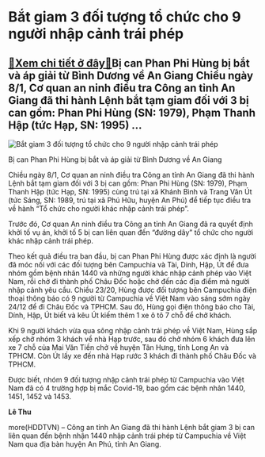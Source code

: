 Bắt giam 3 đối tượng tổ chức cho 9 người nhập cảnh trái phép
============================================================

[:gift:Xem chi tiết ở đây:gift:](https://hddtvn.com/bat-giam-3-doi-tuong-to-chuc-cho-9-nguoi-nhap-canh-trai-phep/)Bị can Phan Phi Hùng bị bắt và áp giải từ Bình Dương về An Giang Chiều ngày 8/1, Cơ quan an ninh điều tra Công an tỉnh An Giang đã thi hành Lệnh bắt tạm giam đối với 3 bị can gồm: Phan Phi Hùng (SN: 1979), Phạm Thanh Hập (tức Hạp, SN: 1995) …
--------------------------------------------------------------------------------------------------------------------------------------------------------------------------------------------------------------------------------------------------





![Bắt giam 3 đối tượng tổ chức cho 9 người nhập cảnh trái phép](https://hddtvn.com/wp-content/uploads/2021/01/1921_Bat_3_dt_to_chuc_cho_BN_1440_nhap_canh1.png "Bắt giam 3 đối tượng tổ chức cho 9 người nhập cảnh trái phép")


Bị can Phan Phi Hùng bị bắt và áp giải từ Bình Dương về An Giang



Chiều ngày 8/1, Cơ quan an ninh điều tra Công an tỉnh An Giang đã thi hành Lệnh bắt tạm giam đối với 3 bị can gồm: Phan Phi Hùng (SN: 1979), Phạm Thanh Hập (tức Hạp, SN: 1995) cùng trú tại xã Khánh Bình và Trang Văn Út (tức Sáng, SN: 1989, trú tại xã Phú Hữu, huyện An Phú) để tiếp tục điều tra về hành “Tổ chức cho người khác nhập cảnh trái phép”.


Trước đó, Cơ quan An ninh điều tra Công an tỉnh An Giang đã ra quyết định khởi tố vụ án, khởi tố 5 bị can liên quan đến “đường dây” tổ chức cho người khác nhập cảnh trái phép.


Theo kết quả điều tra ban đầu, bị can Phan Phi Hùng được xác định là người đã móc nối với các đối tượng bên Campuchia và Tài, Dinh, Hập, Út để đưa nhóm gồm bệnh nhân 1440 và những người khác nhập cảnh phép vào Việt Nam, rồi chở đi thành phố Châu Đốc hoặc chở đến các địa điểm mà người nhập cảnh yêu cầu. Chiều 23/20, Hùng được đối tượng bên Campuchia điện thoại thông báo có 9 người từ Campuchia về Việt Nam vào sáng sớm ngày 24/12 để đi Châu Đốc và TPHCM. Sau đó, Hùng gọi điện thông báo cho Tài, Dính, Hập, Út biết và kêu Út kiếm thêm 1 xe ô tô 7 chỗ để chở khách.


Khi 9 người khách vừa qua sông nhập cảnh trái phép về Việt Nam, Hùng sắp xếp chở nhóm 3 khách về nhà Hạp trước, sau đó chở nhóm 6 khách đưa lên xe 7 chỗ của Mai Văn Tiền chở về huyện Tân Hưng, tỉnh Long An và TPHCM. Còn Út lấy xe đến nhà Hạp rước 3 khách đi thành phố Châu Đốc và TPHCM.


Được biết, nhóm 9 đối tượng nhập cảnh trái phép từ Campuchia vào Việt Nam đã có 4 trường hợp bị mắc Covid-19, bao gồm các bệnh nhân 1440, 1451, 1452 và 1453.




**Lê Thu**



more(HDDTVN) – Công an tỉnh An Giang đã thi hành Lệnh bắt giam 3 bị can liên quan đến bệnh nhận 1440 nhập cảnh trái phép từ Campuchia về Việt Nam qua địa bàn huyện An Phú, tỉnh An Giang.

